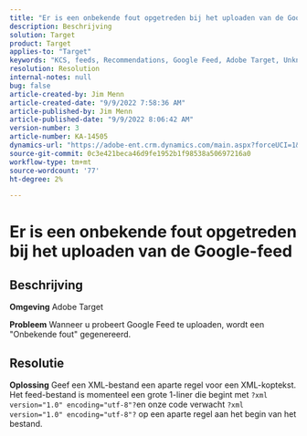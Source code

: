 ```yaml
---
title: "Er is een onbekende fout opgetreden bij het uploaden van de Google-feed."
description: Beschrijving
solution: Target
product: Target
applies-to: "Target"
keywords: "KCS, feeds, Recommendations, Google Feed, Adobe Target, Unknown Error"
resolution: Resolution
internal-notes: null
bug: false
article-created-by: Jim Menn
article-created-date: "9/9/2022 7:58:36 AM"
article-published-by: Jim Menn
article-published-date: "9/9/2022 8:06:42 AM"
version-number: 3
article-number: KA-14505
dynamics-url: "https://adobe-ent.crm.dynamics.com/main.aspx?forceUCI=1&pagetype=entityrecord&etn=knowledgearticle&id=c9c8642f-1530-ed11-9db1-0022480866ad"
source-git-commit: 0c3e421beca46d9fe1952b1f98538a50697216a0
workflow-type: tm+mt
source-wordcount: '77'
ht-degree: 2%

---
```


# Er is een onbekende fout opgetreden bij het uploaden van de Google-feed

## Beschrijving


<b>Omgeving</b>
Adobe Target

<b>Probleem</b>
Wanneer u probeert Google Feed te uploaden, wordt een &quot;Onbekende fout&quot; gegenereerd.


## Resolutie


<b>Oplossing</b>
Geef een XML-bestand een aparte regel voor een XML-koptekst.
Het feed-bestand is momenteel een grote 1-liner die begint met `?xml version="1.0" encoding="utf-8"?`en onze code verwacht `?xml version="1.0" encoding="utf-8"?` op een aparte regel aan het begin van het bestand.
